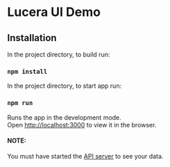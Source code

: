 # Lucera UI Demo 

## Installation

In the project directory, to build run:

### `npm install`


In the project directory, to start app run:

### `npm run`
Runs the app in the development mode.<br>
Open [http://localhost:3000](http://localhost:3000) to view it in the browser.

#### NOTE: 
You must have started the <a href="https://github.com/mars5887/lucera/tree/master/api/lucera-demo-api">API server</a> to see your data.


